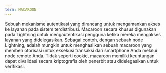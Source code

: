```yaml
---
term: MACAROON
---
```


Sebuah mekanisme autentikasi yang dirancang untuk mengamankan akses ke layanan pada sistem terdistribusi. Macaroon secara khusus digunakan pada Lightning untuk mengautentikasi pengguna ketika mereka mengakses layanan yang didelegasikan. Sebagai contoh, dengan sebuah node Lightning, adalah mungkin untuk menghasilkan sebuah macaroon yang memberi otorisasi untuk eksekusi transaksi dari smartphone Anda melalui node remote Anda. Tidak seperti cookie, macaroon memiliki keuntungan dapat divalidasi secara kriptografis oleh penerbit atau didelegasikan untuk verifikasi.